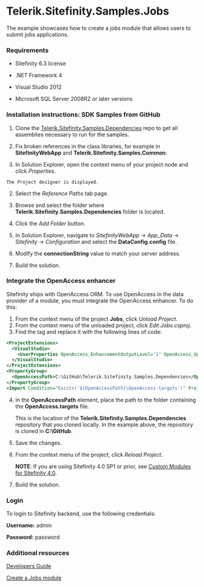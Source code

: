 Telerik.Sitefinity.Samples.Jobs
===============================

The example showcases how to create a jobs module that allows users to submit jobs applications.



### Requirements

* Sitefinity 6.3 license

* .NET Framework 4

* Visual Studio 2012

* Microsoft SQL Server 2008R2 or later versions


### Installation instructions: SDK Samples from GitHub

1. Clone the [Telerik.Sitefinity.Samples.Dependencies](https://github.com/Sitefinty-SDK/Telerik.Sitefinity.Samples.Dependencies) repo to get all assemblies necessary to run for the samples.
2. Fix broken references in the class libraries, for example in **SitefinityWebApp** and **Telerik.Sitefinity.Samples.Common**:

  1. In Solution Explorer, open the context menu of your project node and click _Properties_.  
  
    The Project designer is displayed.
  2. Select the _Reference Paths_ tab page.
  3. Browse and select the folder where **Telerik.Sitefinity.Samples.Dependencies** folder is located.
  4. Click the _Add Folder_ button.


3. In Solution Explorer, navigate to _SitefinityWebApp_ -> *App_Data* -> _Sitefinity_ -> _Configuration_ and select the **DataConfig.config** file. 
4. Modify the **connectionString** value to match your server address.
5. Build the solution.


### Integrate the OpenAccess enhancer

Sitefinity ships with OpenAccess ORM. To use OpenAccess in the data provider of a module, you must integrate the OpenAccess enhancer. To do this:

1. From the context menu of the project **Jobs**, click _Unload Project_.
2. From the context menu of the unloaded project, click _Edit Jobs.csproj_.
3. Find the **<ProjectExtensions>** tag and replace it with the following lines of code: 
 
```xml
<ProjectExtensions>
  <VisualStudio>
    <UserProperties OpenAccess_EnhancementOutputLevel="1" OpenAccess_UpdateDatabase="False" OpenAccess_Enhancing="False"OpenAccess_ConnectionId="DatabaseConnection1" OpenAccess_ConfigFile="App.config" />
  </VisualStudio>
</ProjectExtensions>
<PropertyGroup>
  <OpenAccessPath>C:\GitHub\Telerik.Sitefinity.Samples.Dependencies</OpenAccessPath>
</PropertyGroup>
<Import Condition="Exists('$(OpenAccessPath)\OpenAccess.targets')" Project="$(OpenAccessPath)\OpenAccess.targets" />
```

4. In the **OpenAccessPath** element, place the path to the folder containing the **OpenAccess.targets** file. 

    This is the location of the **Telerik.Sitefinity.Samples.Dependencies** repository that you cloned locally. In the example above, the repository is cloned in **C:\GitHub**.
    
5. Save the changes.
6. From the context menu of the project, click _Reload Project_.

    **NOTE**: If you are using Sitefinity 4.0 SP1 or prior, see [Custom Modules for Sitefinity 4.0](http://www.sitefinity.com/documentation/documentationarticles/developers-guide/sitefinity-essentials/modules/creating-custom-modules/custom-modules-for-sitefinity-4-0).
7. Build the solution.



### Login

To login to Sitefinity backend, use the following credentials: 

**Username:** admin

**Password:** password


### Additional resources

[Developers Guide](http://www.sitefinity.com/documentation/documentationarticles/developers-guide)

[Create a Jobs module](http://www.sitefinity.com/documentation/documentationarticles/developers-guide/how-to/how-to-create-a-jobs-module)
